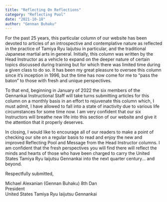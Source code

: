 ```yaml
---
title: "Reflecting On Reflections"
category: "Reflecting Pool"
date: "2021-10-18"
author: "Gennan Buhaku"
---
```


For the past 25 years, this particular column of our website has been devoted to articles of an introspective and contemplative nature as reflected in the practice of Tamiya Ryu Iaijutsu in particular, and the traditional Japanese martial arts in general. Initially, this column was written by the Head Instructor as a vehicle to expand on the deeper nature of certain topics discussed during training but for which there was limited time during a given class to do so. It has been my great pleasure to oversee this column since it’s inception in 1996, but the time has now come for me to “pass the baton” to those with fresh and unique perspectives.

To that end, beginning in January of 2022 the six members of the Gennankai Instructional Staff will take turns submitting articles for this column on a monthly basis in an effort to rejuvenate this column which, I must admit, I have allowed to fall into a state of inactivity due to various life circumstances for some time now. I am very confident that our six Instructors will breathe new life into this section of our website and give it the attention that it properly deserves.

In closing, I would like to encourage all of our readers to make a point of checking our site on a regular basis to read and enjoy the new and improved Reflecting Pool and Message from the Head Instructor columns. I am confident that the fresh perspectives you will find there will reflect the minds and hearts of those who have been charged to carry the United States Tamiya Ryu Iaijutsu Gennankai into the next quarter century... and beyond.

Respectfully submitted,

Michael Alexanian (Gennan Buhaku) 8th Dan<br>
President<br>
United States Tamiya Ryu Iaijutsu Gennankai
